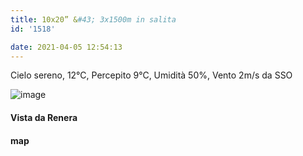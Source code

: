 ```yaml
---
title: 10x20” &#43; 3x1500m in salita
id: '1518'

date: 2021-04-05 12:54:13
---
```


Cielo sereno, 12°C, Percepito 9°C, Umidità 50%, Vento 2m/s da SSO

![image](/images/2021/08/IMG_3728_hu57d8adfa6e854193c98fa015b6dc3107_384429_700x0_resize_q75_box.jpg)

#### Vista da Renera

<!-- ![image](/images/2021/08/20210405-activity-map_hu9fb57cd3190ebd41a162363c88d77f34_62923_700x0_resize_box_3.png) -->

#### map
